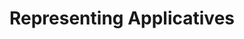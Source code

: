 ---
title: Representing Applicatives
url: http://comonad.com/reader/2013/representing-applicatives/
authors:
- Gershom Bazerman
type: article
tags:
- applicative functors
- representable functors
doHaskell-type: blog post
dohaskell-year: 2013
---